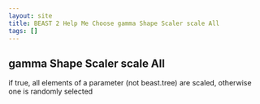 ```yaml
---
layout: site
title: BEAST 2 Help Me Choose gamma Shape Scaler scale All
tags: []
---
```


## gamma Shape Scaler scale All

if true, all elements of a parameter (not beast.tree) are scaled, otherwise one is randomly selected
